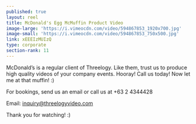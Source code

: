 ```yaml
---
published: true
layout: reel
title: McDonald's Egg McMuffin Product Video
image-large: 'https://i.vimeocdn.com/video/594867853_1920x700.jpg'
image-small: 'https://i.vimeocdn.com/video/594867853_750x500.jpg'
link: xEEEIzMUIzQ
type: corporate
section-rank: 11
---
```

McDonald’s is a regular client of Threelogy. Like them, trust us to produce high quality videos of your company events. Hooray! Call us today! Now let me at that muffin! :)

For bookings, send us an email or call us at +63 2 4344428

Email: inquiry@threelogyvideo.com

Thank you for watching! :)
